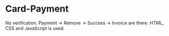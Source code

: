 # Card-Payment
No verification. Payment -> Remove -> Success -> Invoice are there. HTML, CSS and JavaScript is used. 
